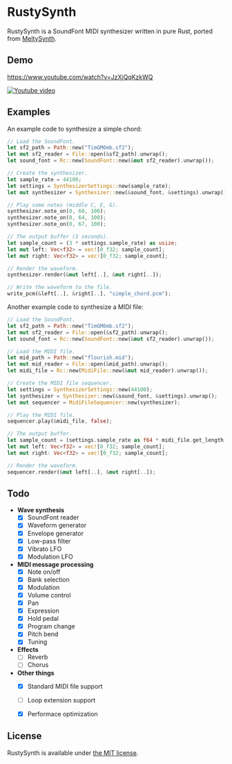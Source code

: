# RustySynth

RustySynth is a SoundFont MIDI synthesizer written in pure Rust, ported from [MeltySynth](https://github.com/sinshu/meltysynth).



## Demo

https://www.youtube.com/watch?v=JzXjQqKzkWQ

[![Youtube video](https://img.youtube.com/vi/JzXjQqKzkWQ/0.jpg)](https://www.youtube.com/watch?v=JzXjQqKzkWQ)



## Examples

An example code to synthesize a simple chord:

```rust
// Load the SoundFont.
let sf2_path = Path::new("TimGM6mb.sf2");
let mut sf2_reader = File::open(&sf2_path).unwrap();
let sound_font = Rc::new(SoundFont::new(&mut sf2_reader).unwrap());

// Create the synthesizer.
let sample_rate = 44100;
let settings = SynthesizerSettings::new(sample_rate);
let mut synthesizer = Synthesizer::new(&sound_font, &settings).unwrap();

// Play some notes (middle C, E, G).
synthesizer.note_on(0, 60, 100);
synthesizer.note_on(0, 64, 100);
synthesizer.note_on(0, 67, 100);

// The output buffer (3 seconds).
let sample_count = (3 * settings.sample_rate) as usize;
let mut left: Vec<f32> = vec![0_f32; sample_count];
let mut right: Vec<f32> = vec![0_f32; sample_count];

// Render the waveform.
synthesizer.render(&mut left[..], &mut right[..]);

// Write the waveform to the file.
write_pcm(&left[..], &right[..], "simple_chord.pcm");
```

Another example code to synthesize a MIDI file:

```rust
// Load the SoundFont.
let sf2_path = Path::new("TimGM6mb.sf2");
let mut sf2_reader = File::open(&sf2_path).unwrap();
let sound_font = Rc::new(SoundFont::new(&mut sf2_reader).unwrap());

// Load the MIDI file.
let mid_path = Path::new("flourish.mid");
let mut mid_reader = File::open(&mid_path).unwrap();
let midi_file = Rc::new(MidiFile::new(&mut mid_reader).unwrap());

// Create the MIDI file sequencer.
let settings = SynthesizerSettings::new(44100);
let synthesizer = Synthesizer::new(&sound_font, &settings).unwrap();
let mut sequencer = MidiFileSequencer::new(synthesizer);

// Play the MIDI file.
sequencer.play(&midi_file, false);

// The output buffer.
let sample_count = (settings.sample_rate as f64 * midi_file.get_length()) as usize;
let mut left: Vec<f32> = vec![0_f32; sample_count];
let mut right: Vec<f32> = vec![0_f32; sample_count];

// Render the waveform.
sequencer.render(&mut left[..], &mut right[..]);
```



## Todo

* __Wave synthesis__
    - [x] SoundFont reader
    - [x] Waveform generator
    - [x] Envelope generator
    - [x] Low-pass filter
    - [x] Vibrato LFO
    - [x] Modulation LFO
* __MIDI message processing__
    - [x] Note on/off
    - [x] Bank selection
    - [x] Modulation
    - [x] Volume control
    - [x] Pan
    - [x] Expression
    - [x] Hold pedal
    - [x] Program change
    - [x] Pitch bend
    - [x] Tuning
* __Effects__
    - [ ] Reverb
    - [ ] Chorus
* __Other things__
    - [x] Standard MIDI file support
    - [ ] Loop extension support
    - [x] Performace optimization



## License

RustySynth is available under [the MIT license](LICENSE.txt).
